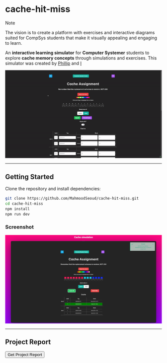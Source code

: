 # **cache-hit-miss**
> [!NOTE] 
> The vision is to create a platform with exercises and
> interactive diagrams suited for CompSys students that
> make it visually appealing and engaging to learn.

An **interactive learning simulator** for **Computer Systemer** students to explore **cache memory concepts** through simulations and exercises. 
This simulator was created by [Phillip](https://github.com/Nidocq) and [I](https://github.com/MahmoodSeoud) 


![Demo](./assets/demo.gif)  

---

## **Getting Started**
Clone the repository and install dependencies:
```sh
git clone https://github.com/MahmoodSeoud/cache-hit-miss.git  
cd cache-hit-miss  
npm install  
npm run dev  
```

### Screenshot
![Screenshot](./assets/demo.jpg)  

---
## **Project Report**

<a href="./assets/Virksomhedsprojekt_2023.pdf" download>
    <button>Get Project Report</button>
</a>
